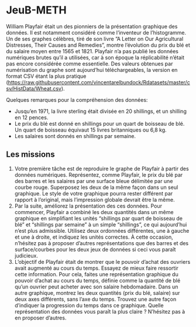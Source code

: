 # JeuB-METH

William Playfair était un des pionniers de la présentation graphique des données. Il est notamment considéré comme l’inventeur de l’histogramme. Un de ses graphes célèbres, tiré de son livre ”A Letter on Our Agricultural Distresses, Their Causes and Remedies”, montre l’évolution du prix du blé et du salaire moyen entre 1565 et 1821. Playfair n’a pas publié les données numériques brutes qu’il a utilisées, car à son époque la réplicabilité n’était pas encore considérée comme essentielle. Des valeurs obtenues par numérisation du graphe sont aujourd’hui téléchargeables, la version en format CSV étant la plus pratique (https://raw.githubusercontent.com/vincentarelbundock/Rdatasets/master/csv/HistData/Wheat.csv).

Quelques remarques pour la compréhension des données:

   * Jusqu’en 1971, la livre sterling était divisée en 20 shillings, et un shilling en 12 pences.
   * Le prix du blé est donné en shillings pour un quart de boisseau de blé. Un quart de boisseau équivaut 15 livres britanniques ou 6,8 kg.
   * Les salaires sont donnés en shillings par semaine.
   
## Les missions

  1. Votre première tâche est de reproduire le graphe de Playfair à partir des données numériques. Représentez, comme Playfair, le prix du blé par des barres et les salaires par une surface bleue délimitée par une courbe rouge. Superposez les deux de la même façon dans un seul graphique. Le style de votre graphique pourra rester différent par rapport à l’original, mais l’impression globale devrait être la même.
  2. Par la suite, améliorez la présentation des ces données. Pour commencer, Playfair a combiné les deux quantités dans un même graphique en simplifiant les unités “shillings par quart de boisseau de blé” et “shillings par semaine” à un simple “shillings”, ce qui aujourd’hui n’est plus admissible. Utilisez deux ordonnées différentes, une à gauche et une à droite, et indiquez les unités correctes. À cette occasion, n’hésitez pas à proposer d’autres représentations que des barres et des surface/courbes pour les deux jeux de données si ceci vous paraît judicieux.
  3. L’objectif de Playfair était de montrer que le pouvoir d’achat des ouvriers avait augmenté au cours du temps. Essayez de mieux faire ressortir cette information. Pour cela, faites une représentation graphique du pouvoir d’achat au cours du temps, définie comme la quantité de blé qu’un ouvrier peut acheter avec son salaire hebdomadaire. Dans un autre graphique, montrez les deux quantités (prix du blé, salaire) sur deux axes différents, sans l’axe du temps. Trouvez une autre façon d’indiquer la progression du temps dans ce graphique. Quelle représentation des données vous paraît la plus claire ? N’hésitez pas à en proposer d’autres.
